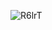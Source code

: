 ![R6lrT](https://user-images.githubusercontent.com/76423272/162498821-468730ae-553c-4223-b36d-edd41a71c01e.png)
